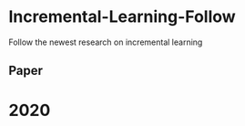 # Incremental-Learning-Follow
Follow the newest research on incremental learning


## Paper
# 2020

